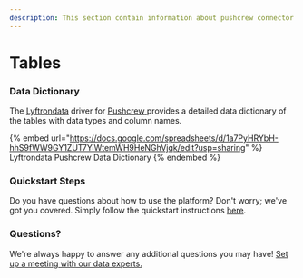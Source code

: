 ```yaml
---
description: This section contain information about pushcrew connector tables information
---
```


# Tables

### Data Dictionary

The [Lyftrondata](https://www.lyftrondata.com/) driver for [Pushcrew](https://www.lyftrondata.com/integration/pushcrew/)[ ](https://www.lyftrondata.com/integration/pushcrew/)provides a detailed data dictionary of the tables with data types and column names.

{% embed url="https://docs.google.com/spreadsheets/d/1a7PyHRYbH-hhS9fWW9GY1ZUT7YiWtemWH9HeNGhVjqk/edit?usp=sharing" %}
Lyftrondata Pushcrew Data Dictionary
{% endembed %}

### Quickstart Steps

Do you have questions about how to use the platform? Don't worry; we've got you covered. Simply follow the quickstart instructions [here](../../../../quickstart-steps.md).

### Questions? <a href="#questions" id="questions"></a>

We're always happy to answer any additional questions you may have! [Set up a meeting with our data experts.](https://www.lyftrondata.com/book-a-meeting/)

